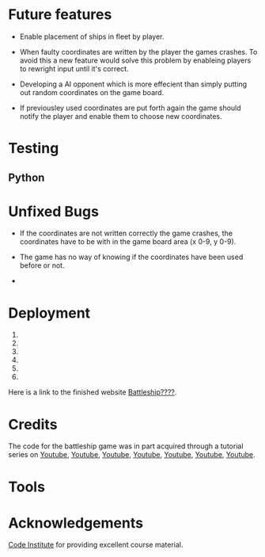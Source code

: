 # Future features

* Enable placement of ships in fleet by player.

* When faulty coordinates are written by the player the games crashes. To avoid this a new feature would solve this problem by enableing players to rewright input until it's correct.

* Developing a AI opponent which is more effecient than simply putting out random coordinates on the game board.

* If previousley used coordinates are put forth again the game should notify the player and enable them to choose new coordinates. 



# Testing

## Python



# Unfixed Bugs

* If the coordinates are not written correctly the game crashes, the coordinates have to be with in the game board area (x 0-9, y 0-9).

* The game has no way of knowing if the coordinates have been used before or not.

*


# Deployment

1. 
2. 
3. 
4. 
5. 
6. 

 Here is a link to the finished website [Battleship????]().

# Credits

The code for the battleship game was in part acquired through a tutorial series on [Youtube](https://www.youtube.com/watch?v=Gi0Fdyhk1_0&t=9s), [Youtube](https://www.youtube.com/watch?v=tCHHAdzVGaI), [Youtube](https://www.youtube.com/watch?v=j4YyoYOCnK8&t=10s), [Youtube](https://www.youtube.com/watch?v=OftI6gq038U), [Youtube](https://www.youtube.com/watch?v=ZEEhMEEc8Ns), [Youtube](https://www.youtube.com/watch?v=089ZSEILbBM), [Youtube](https://www.youtube.com/watch?v=Pcy5X1GdbyQ).


# Tools


# Acknowledgements 

[Code Institute](https://codeinstitute.net) for providing excellent course material.
